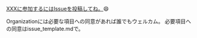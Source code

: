 [XXXに参加するにはIssueを投稿してね。](https://github.com/miya0001/welcome/issues/new?labels=invite-me&title=%E4%BB%B2%E9%96%93%E3%81%AB%E5%85%A5%E3%82%8C%E3%81%A6%E3%83%BC%EF%BC%81):smile:

Organizationには必要な項目への同意があれば誰でもウェルカム。
必要項目への同意はissue_template.mdで。
